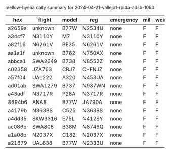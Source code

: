 mellow-hyena daily summary for 2024-04-21-vallejo1-rpi4a-adsb-1090

|hex|flight|model|reg|emergency|mil|weirdo|
|--|--|--|--|--|--|--|
|a2659a|unknown|B77W|N2534U|none|F|F|
|a34cf7|N3110Y|M7|N3110Y|none|F|F|
|a82f16|N6261V|BE35|N6261V|none|F|F|
|aa1a1f|unknown|B762|N750AX|none|F|F|
|abbca1|SWA2649|B738|N8552Z|none|F|F|
|c02358|JZA763|CRJ7|C-FNJZ|none|F|F|
|a57f04|UAL222|A320|N453UA|none|F|F|
|ad01ab|SWA1279|B737|N937WN|none|F|F|
|a43adf|N3717R|P28A|N3717R|none|F|F|
|8694b6|ANA8|B77W|JA790A|none|F|F|
|a4179b|N363BS|C525|N363BS|none|F|F|
|a4dd35|SKW3316|E75L|N412SY|none|F|F|
|ac086b|SWA808|B38M|N8746Q|none|F|F|
|a1a08b|N2037X|C182|N2037X|none|F|F|
|a21679|UAL838|B77W|N2333U|none|F|F|
